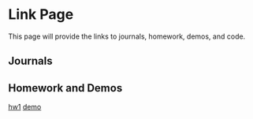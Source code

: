 # Link Page

This page will provide the links to journals, homework, demos, and code.

## Journals



## Homework and Demos

[hw1](https://github.com/AnthonyF747/anthonyfranco.github.io)
[demo](https://AnthonyF747.github.com/anthonyfranco.github.io/index.html)
